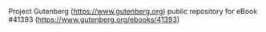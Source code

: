 Project Gutenberg (https://www.gutenberg.org) public repository for eBook #41393 (https://www.gutenberg.org/ebooks/41393)
